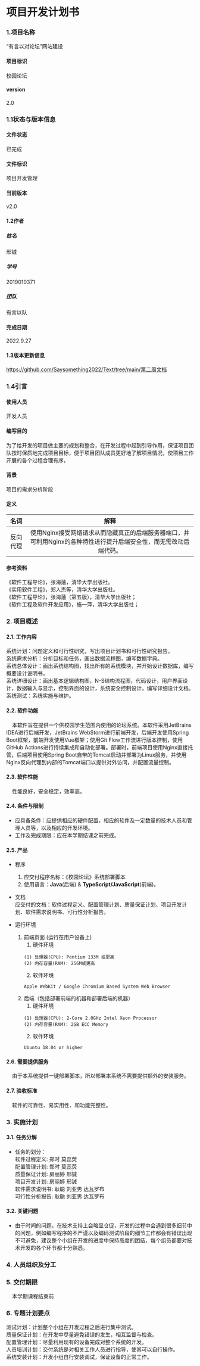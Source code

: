 # 项目开发计划书

### 1.项目名称
“有言以对论坛”网站建设
#### 项目标识
校园论坛
#### version
2.0
### 1.1状态与版本信息
#### 文件状态
已完成
#### 文件标识
项目开发管理
#### 当前版本
v2.0 
#### 1.2作者

##### 姓名
邢铖
##### 学号
2019010371
##### 团队
有言以队
#### 完成日期
2022.9.27
#### 1.3版本更新信息
https://github.com/Saysomething2022/Text/tree/main/第二周文档
### 1.4引言
#### 使用人员
开发人员
####  编写目的
为了给开发的项目做主要的规划和整合，在开发过程中起到引导作用，保证项目团队按时保质地完成项目目标，便于项目团队成员更好地了解项目情况，使项目工作开展的各个过程合理有序。
####  背景
项目的需求分析阶段

#### 定义
| 名词 | 解释 |
| :-: | :-: |
| 反向代理 | 使用Nginx接受网络请求从而隐藏真正的后端服务器端口，并可利用Nginx的各种特性进行提升后端安全性，而无需改动后端代码。 |

#### 参考资料
《软件工程导论》，张海藩，清华大学出版社。  
《实用软件工程》，郑人杰等，清华大学出版社。  
《软件工程导论》，张海藩（第五版），清华大学出版社；  
《软件工程及软件开发应用》，施一萍，清华大学出版社；  

### 2. 项目概述  
#### 2.1. 工作内容  
系统计划：问题定义和可行性研究，写出项目计划书和可行性研究报告。  
系统需求分析：分析目标和任务，画出数据流程图，编写数据字典。  
系统总体设计：画出系统结构图，找出所有的系统模块，并开始设计数据库，编写概要设计说明书。  
系统详细设计：画出基本逻辑结构图，N-S结构流程图，代码设计，用户界面设计，数据输入与显示，控制界面的设计，系统安全控制设计，编写详细设计文档。  
系统测试：系统实施与维护。  

#### 2.2. 软件功能  
&nbsp;&nbsp;&nbsp;&nbsp;本软件旨在提供一个供校园学生范围内使用的论坛系统。本软件采用JetBrains IDEA进行后端开发，JetBrains WebStorm进行前端开发，后端开发使用Spring Boot框架，前端开发使用Vue框架；使用Git Flow工作流进行版本控制，使用GitHub Actions进行持续集成和自动化部署。部署时，前端项目使用Nginx直接托管，后端项目使用Spring Boot自带的Tomcat启动并部署为Linux服务，并使用Nginx反向代理到内部的Tomcat端口以提供对外访问，并配置流量控制。  

#### 2.3. 软件性能  
&nbsp;&nbsp;&nbsp;&nbsp;性能良好，安全稳定，效率高。  

#### 2.4. 条件与限制  
- 应具备条件：应提供相应的硬件配置，相应的软件及一定数量的技术人员和管理人员等，以及相应的开发环境。  
- 工作及完成期限：应在本学期结课之前完成。   

#### 2.5. 产品  
- 程序  
     1. 应交付程序名称：《校园论坛》系统部署脚本  
     2. 使用语言：**Java**(后端) & **TypeScript/JavaScript**(前端)。  

- 文档  
    应交付的文档：软件过程定义、配置管理计划、质量保证计划、项目开发计划、软件需求说明书、可行性分析报告。

- 运行环境
  1. 前端页面 (运行在用户设备上)
     1. 硬件环境
     ```
     (1) 处理器(CPU): Pentium 133M 或更高
     (2) 内存容量(RAM): 256M或更高
     ```
     2. 软件环境
     ```
     Apple WebKit / Google Chromium Based System Web Browser
     ```
  2. 后端（包括部署前端的机器和部署后端的机器）
     1. 硬件环境
     ```
     (1) 处理器(CPU): 2-Core 2.0GHz Intel Xeon Processor
     (2) 内存容量(RAM): 2GB ECC Memory
     ```
     2. 软件环境
     ```
     Ubuntu 18.04 or higher
     ```
#### 2.6. 需要提供服务  
&nbsp;&nbsp;&nbsp;&nbsp;由于本系统提供一键部署脚本，所以部署本系统不需要提供额外的安装服务。  

#### 2.7. 验收标准  
&nbsp;&nbsp;&nbsp;&nbsp;软件的可靠性、易实用性、和功能完整性。 

### 3. 实施计划
#### 3.1. 任务分解
- 任务的划分：  
软件过程定义: 郑时 莫蕊荧  
配置管理计划: 郑时 莫蕊荧  
质量保证计划: 房丽婷 邢铖  
项目开发计划: 房丽婷 邢铖  
软件需求说明书: 耿聪 刘亚男 达瓦罗布  
可行性分析报告: 耿聪 刘亚男 达瓦罗布  

#### 3.2. 关键问题
- 由于时间的问题，在技术支持上会略显仓促，开发的过程中会遇到很多细节中的问题，例如编写程序的不严谨以及编码测试阶段的细节工作都会有错误出现不可避免，建议整个小组在开发的进度中保持高度的团结，每个组员都要对技术开发的各个环节都十分熟悉。  

### 4. 人员组织及分工


### 5. 交付期限
&nbsp;&nbsp;&nbsp;&nbsp;本学期课程结束前

### 6. 专题计划要点
测试计划：计划整个小组在开发过程之后进行集中测试。  
质量保证计划：在开发中尽量避免错误的发生，相互监督与检查。  
配置管理计划：尽量利用现有的设备完成对整个系统的开发。  
人员培训计划：交付系统是对相关工作人员进行指导，使其可以自行操作。  
系统安装计划：开发小组自行安装调试，保证设备的正常工作。  
